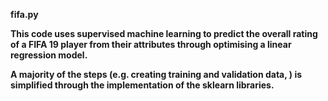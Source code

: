 <b>fifa.py

This code uses supervised machine learning to predict the overall rating of a FIFA 19 player from their attributes through optimising a linear regression model.

A majority of the steps (e.g. creating training and validation data, ) is simplified through the implementation of the sklearn libraries.

